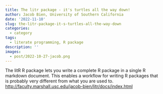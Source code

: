 ```yaml
---
title: The litr package - it's turtles all the way down!
author: Jacob Bien, University of Southern California
date: '2022-11-10'
slug: the-litr-package-it-s-turtles-all-the-way-down
categories:
  - category
tags:
  - literate programming, R package
description: ''
images:
  - post/2022-10-27-jacob.png
---
```

The litR R package lets you write a complete R package in a single R markdown document. This enables a workflow for writing R packages that is probably very different from what you are used to. http://faculty.marshall.usc.edu/jacob-bien/litr/docs/index.html


